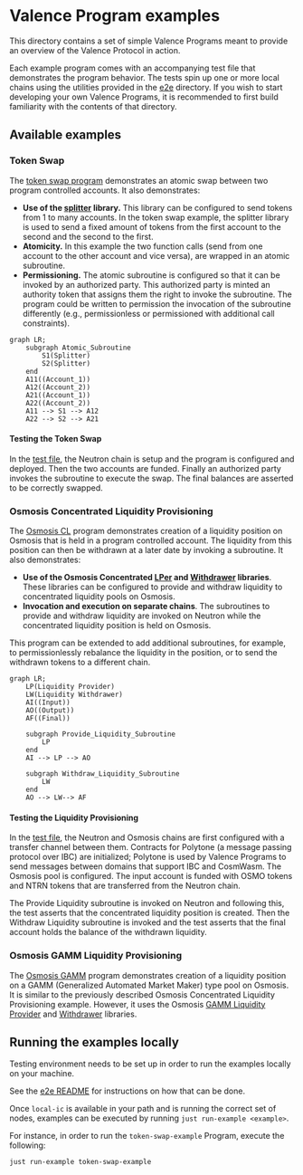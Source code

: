 # Valence Program examples

This directory contains a set of simple Valence Programs meant to provide an overview of the Valence Protocol in action.

Each example program comes with an accompanying test file that demonstrates the program behavior. The tests spin up one or more local chains using the utilities provided in the [e2e](../e2e) directory. If you wish to start developing your own Valence Programs, it is recommended to first
build familiarity with the contents of that directory.

## Available examples

### Token Swap

The [token swap program](token_swap/src/token_swap.rs) demonstrates an atomic swap between two program controlled accounts. It also demonstrates:
* **Use of the [splitter](../contracts/libraries/splitter/) library.** This library can be configured to send tokens from 1 to many accounts. In the token swap example, the splitter library is used to send a fixed amount of tokens from the first account to the second and the second to the first.
* **Atomicity.** In this example the two function calls (send from one account to the other account and vice versa), are wrapped in an atomic subroutine.
* **Permissioning.** The atomic subroutine is configured so that it can be invoked by an authorized party. This authorized party is minted an authority token that assigns them the right to invoke the subroutine. The program could be written to permission the invocation of the subroutine differently (e.g., permissionless or permissioned with additional call constraints).

```mermaid
graph LR;
    subgraph Atomic_Subroutine
        S1(Splitter)
        S2(Splitter)
    end
    A11((Account_1))
    A12((Account_2))
    A21((Account_1))
    A22((Account_2))
    A11 --> S1 --> A12
    A22 --> S2 --> A21
```

#### Testing the Token Swap
In the [test file](token_swap/src/token_swap_test.rs), the Neutron chain is setup and the program is configured and deployed. Then the two accounts are funded. Finally an authorized party invokes the subroutine to execute the swap. The final balances are asserted to be correctly swapped.

### Osmosis Concentrated Liquidity Provisioning

The [Osmosis CL](osmo_cl/src/osmo_cl.rs) program demonstrates creation of a liquidity position on Osmosis that is held in a program controlled account. The liquidity from this position can then be withdrawn at a later date by invoking a subroutine. It also demonstrates:
* **Use of the Osmosis Concentrated [LPer](../contracts/libraries/osmosis-cl-lper/README.md) and [Withdrawer](../contracts/libraries/osmosis-cl-withdrawer/README.md) libraries**. These libraries can be configured to provide and withdraw liquidity to concentrated liquidity pools on Osmosis.
* **Invocation and execution on separate chains**. The subroutines to provide and withdraw liquidity are invoked on Neutron while the concentrated liquidity position is held on Osmosis.

This program can be extended to add additional subroutines, for example, to permissionlessly rebalance the liquidity in the position, or to send the withdrawn tokens to a different chain.

```mermaid
graph LR;
    LP(Liquidity Provider)
    LW(Liquidity Withdrawer)
    AI((Input))
    AO((Output))
    AF((Final))

    subgraph Provide_Liquidity_Subroutine
        LP
    end
    AI --> LP --> AO

    subgraph Withdraw_Liquidity_Subroutine
        LW
    end
    AO --> LW--> AF
```
#### Testing the Liquidity Provisioning
In the [test file](osmo_cl/src/osmo_cl_test.rs), the Neutron and Osmosis chains are first configured with a transfer channel between them. Contracts for Polytone (a message passing protocol over IBC) are initialized; Polytone is used by Valence Programs to send messages between domains that support IBC and CosmWasm. The Osmosis pool is configured. The input account is funded with OSMO tokens and NTRN tokens that are transferred from the Neutron chain.

The Provide Liquidity subroutine is invoked on Neutron and following this, the test asserts that the concentrated liquidity position is created. Then the Withdraw Liquidity subroutine is invoked and the test asserts that the final account holds the balance of the withdrawn liquidity.

### Osmosis GAMM Liquidity Provisioning

The [Osmosis GAMM](osmo_gamm/src/osmo_gamm.rs) program demonstrates creation of a liquidity position on a GAMM (Generalized Automated Market Maker) type pool on Osmosis. It is similar to the previously described Osmosis Concentrated Liquidity Provisioning example. However, it uses the Osmosis [GAMM Liquidity Provider](../contracts/libraries/osmosis-gamm-lper/README.md) and [Withdrawer](../contracts/libraries/osmosis-gamm-withdrawer/README.md) libraries.

## Running the examples locally

Testing environment needs to be set up in order to run the examples locally on your machine.

See the [e2e README](../e2e/README.md) for instructions on how that can be done.

Once `local-ic` is available in your path and is running the correct set of nodes, examples can be executed by running `just run-example <example>`.

For instance, in order to run the `token-swap-example` Program, execute the following:

```just
just run-example token-swap-example
```